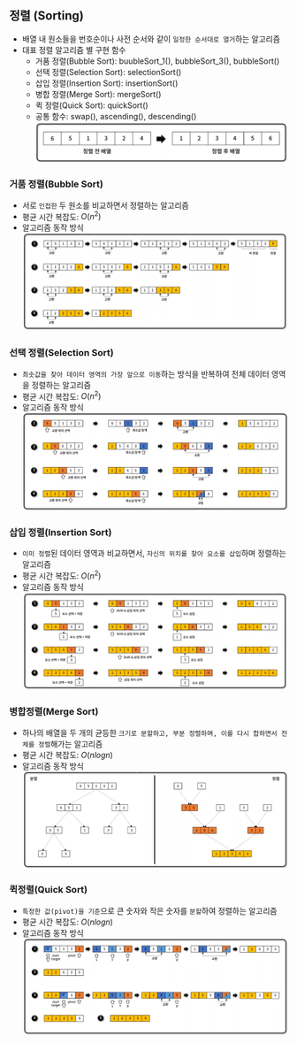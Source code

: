 ## 정렬 (Sorting)
- 배열 내 원소들을 번호순이나 사전 순서와 같이 `일정한 순서대로 열거`하는 알고리즘
- 대표 정렬 알고리즘 별 구현 함수
    - 거품 정렬(Bubble Sort): buubleSort_1(), bubbleSort_3(), bubbleSort()
    - 선택 정렬(Selection Sort): selectionSort()
    - 삽입 정렬(Insertion Sort): insertionSort()
    - 병합 정렬(Merge Sort): mergeSort()
    - 퀵 정렬(Quick Sort): quickSort()
    - 공통 함수: swap(), ascending(), descending()
    ![img](../../images/Sorting.PNG)

### 거품 정렬(Bubble Sort)
- 서로 `인접한` 두 원소를 비교하면서 정렬하는 알고리즘
- 평균 시간 복잡도: $O(n^2)$
- 알고리즘 동작 방식
![img](../../images/BubbleSort.PNG)

### 선택 정렬(Selection Sort)
- `최솟값을 찾아 데이터 영역의 가장 앞으로 이동`하는 방식을 반복하여 전체 데이터 영역을 정렬하는 알고리즘
- 평균 시간 복잡도: $O(n^2)$
- 알고리즘 동작 방식
![img](../../images/SelectionSorting.PNG)

### 삽입 정렬(Insertion Sort)
- `이미 정렬`된 데이터 영역과 비교하면서, `자신의 위치를 찾아 요소를 삽입`하며 정렬하는 알고리즘
- 평균 시간 복잡도: $O(n^2)$
- 알고리즘 동작 방식
![img](../../images/InsertionSort.PNG)

### 병합정렬(Merge Sort)
- 하나의 배열을 두 개의 균등한 `크기로 분할하고, 부분 정렬하며, 이를 다시 합하면서 전체를 정렬`해가는 알고리즘
- 평균 시간 복잡도: $O(nlogn)$
- 알고리즘 동작 방식
![img](../../images/MergeSort.PNG)

### 퀵정렬(Quick Sort)
- `특정한 값(pivot)을 기준`으로 큰 숫자와 작은 숫자를 `분할`하여 정렬하는 알고리즘
- 평균 시간 복잡도: $O(nlogn)$
- 알고리즘 동작 방식
![img](../../images/QuickSort.PNG)